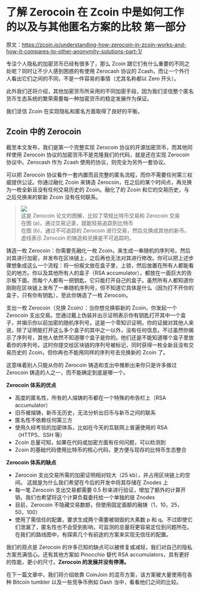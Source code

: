 # 了解 Zerocoin 在 Zcoin 中是如何工作的以及与其他匿名方案的比较 第一部分

原文：https://zcoin.io/understanding-how-zerocoin-in-zcoin-works-and-how-it-compares-to-other-anonymity-solutions-part-1/

专注个人隐私的加密货币已经有很多了，那么 Zcoin 跟它们有什么重要的不同之处呢？同时让不少人感到困惑的有使用 Zerocash 协议的 Zcash，而让一个外行人看出它们之间的不同，不是一件容易的事情（尤其名称都以 Zero 开头）。

此外我们还将介绍，其他加密货币所采用的不同加密手段，因为我们坚信整个匿名货币生态系统的繁荣需要每一种加密货币的稳定发展作为保证。

我们坚信 Zcoin 在实现隐私和匿名方面取得了良好的平衡。

## Zcoin 中的 Zerocoin

截至本文发布，我们是第一个完整实现 Zerocoin 协议的开源加密货币，而其他同样使用 Zerocoin 协议的加密货币不是克隆我们的代码，就是还在实现 Zerocoin 协议中。Zerocash 作为 Zcash 使用的协议，则完全为另外一套协议。

可以把 Zerocoin 协议看作一套内置而且完整的匿名流程，而你不需要任何第三权威提供公证。你通过融化 Zcoin 来铸造 Zerocoin，在之后的某个时间点，再兑换为一枚全新且没有任何交易历史的 Zcoin。融化了的 Zcoin 和它的交易历史，与之后兑换来的崭新 Zcoin 没有任何联系。

> ![](https://zcoin.io/wp-content/uploads/2017/03/zerocoindiagram.png)  
> 这是 Zerocoin 论文的图解，比较了常规比特币交易和 Zerocoin 交易  
> 在图 (a)，通过交易记录，就能轻易追踪到比特币  
> 在图 (b)，通过不可追踪的 Zerocoin 进行交易，然后兑换成其他的新币。虚线表示 Zerocoin 的铸造和兑换是不可追踪的。

铸造一枚 Zerocoin：你需要先融化一枚 Zcoin，来生成一串随机的序列号。然后对其进行加密，并发布在区块链上，之后再也无法对其进行修改。你可以把上述步骤想象成这么一个流程：将一份报文放在盒子里，上锁，然后放置在所有人都能看见的地方。你以及其他所有人的盒子（RSA accumulator），都放在一面巨大的告示板下面。而每个人都有一把钥匙，它只能打开自己的盒子。虽然所有人都知道你刚刚在区块链上发布了一串随机序列号，但不知道它具体是什么（因为打不开你的盒子，只有你有钥匙），至此你铸造了一枚 Zerocoin。

支出一枚 Zerocoin（兑换 Zcoin）：当你想兑换崭新的 Zcoin，你发起一个 Zerocoin 支出交易。您通过戴上伪装并出示证明表示你有钥匙打开其中一个盒子，并揭示你以前加密的随机序列号。这是一个零知识证明，你的证据对其他人来说，除了证明能打开这么多个盒子的其中之一以外，没有任何信息。不过虽然你揭示了序列号，其他人依然不知道哪个盒子是你的。他们还是不能知道哪个盒子里放着你的序列号。这时你提交给区块链的序列号被标记，同时获得一枚全新且没有交易历史的 Zcoin，但你再也不能用同样的序列号去兑换新的 Zcoin 了。

这意味着别人只能从你的 Zerocoin 铸造和支出中推断出来你只是许多做过 Zerocoin 铸造的人之一，而不能确定到底是哪一个。

**Zerocoin 体系的优点**

- 高度的匿名性，所有的人熔铸的币都在一个特殊的布告栏上（RSA accumulator）
- 旧币被熔铸，新币无历史，无法分析出旧币与新币之间的联系
- 匿名性不依赖任何第三方
- 使用久经考验的加密体系，比如在今天的互联网上普遍使用的 RSA（HTTPS、SSH 等）
- Zcoin 总量可知，如果在代码或加密方面有任何问题，可以检测到
- Zcoin 的基础代码使用比特币的核心代码，更方便与现存的比特币生态整合

**Zerocoin 体系的缺点**
- Zerocoin 支出交易所需的加密证明相对较大（25 kb），并占用区块链上的空间。 这就是为什么我们希望在今后的开发中将其存储在 Znodes 上
- 每一笔 Zerocoin 支出交易都需要 0.5 秒来进行验证，增加了额外的计算开销，我们也希望将这个计算负载委托给一个单独的层 Znodes
- 目前，Zerocoin 不隐藏交易数额，但使用固定面额的融铸（1，10，25，50，100）
- 使用了需信任的配置，要求生成两个需要被销毁的大素数 p 和 q。不过即使它们泄漏了，匿名性也不会受到影响，可监测的总量将更容易定位到问题所在。在我们的路线图中，有探索几个有前途的方案来实现无信任的配置。

我们的观点是 Zerocoin 的许多已知的缺点可以被修复或减轻，我们对自己的隐私方案充满信心。还有其他方案如 Pinocchio 替代 RSA accumulators，具有更好的性能，更小的尺寸。**Zerocoin 的发展并没有停滞。**

在下一篇文章中，我们将介绍依靠 CoinJoin 的混币方案，该方案被大量使用在各种 Bitcoin tumbler 以及一些竞争币例如 Dash 当中，看看他们之间的比较。
